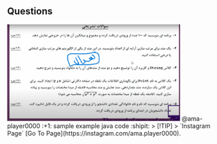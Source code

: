## Questions
<img src='Questions.png' width='400px' title='Questions - سوالات'>
@ama-player0000 :+1: sample example java code :shipit:
> [!TIP]
> `Instagram Page` [Go To Page](https://instagram.com/ama.player0000).
